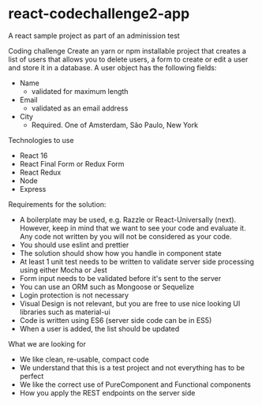 # react-codechallenge2-app
A react sample project as part of an adminission test

Coding challenge
Create an yarn or npm installable project that creates a list of users that allows you to delete users, a form to create or edit a user and store it in a database.
A user object has the following fields:
- Name
    - validated for maximum length
- Email 
    - validated as an email address
- City
    - Required. One of Amsterdam, São Paulo, New York

Technologies to use
- React 16
- React Final Form or Redux Form
- React Redux
- Node 
- Express

Requirements for the solution:
- A boilerplate may be used, e.g. Razzle or React-Universally (next). However, keep in mind that we want to see your code and evaluate it. Any code not written by you will not be considered as your code.
- You should use eslint and prettier
- The solution should show how you handle in component state
- At least 1 unit test needs to be written to validate server side processing using either Mocha or Jest
- Form input needs to be validated before it's sent to the server
- You can use an ORM such as Mongoose or Sequelize
- Login protection is not necessary
- Visual Design is not relevant, but you are free to use nice looking UI libraries such as material-ui 
- Code is written using ES6 (server side code can be in ES5)
- When a user is added, the list should be updated

What we are looking for 
- We like clean, re-usable, compact code
- We understand that this is a test project and not everything has to be perfect
- We like the correct use of PureComponent and Functional components
- How you apply the REST endpoints on the server side
